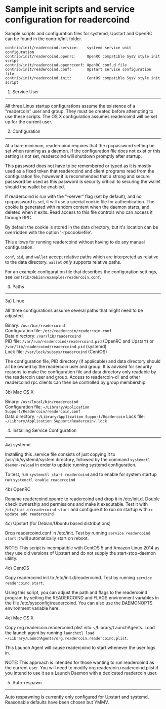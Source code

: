 Sample init scripts and service configuration for readercoind
==========================================================

Sample scripts and configuration files for systemd, Upstart and OpenRC
can be found in the contrib/init folder.

    contrib/init/readercoind.service:    systemd service unit configuration
    contrib/init/readercoind.openrc:     OpenRC compatible SysV style init script
    contrib/init/readercoind.openrcconf: OpenRC conf.d file
    contrib/init/readercoind.conf:       Upstart service configuration file
    contrib/init/readercoind.init:       CentOS compatible SysV style init script

1. Service User
---------------------------------

All three Linux startup configurations assume the existence of a "readercoin" user
and group.  They must be created before attempting to use these scripts.
The OS X configuration assumes readercoind will be set up for the current user.

2. Configuration
---------------------------------

At a bare minimum, readercoind requires that the rpcpassword setting be set
when running as a daemon.  If the configuration file does not exist or this
setting is not set, readercoind will shutdown promptly after startup.

This password does not have to be remembered or typed as it is mostly used
as a fixed token that readercoind and client programs read from the configuration
file, however it is recommended that a strong and secure password be used
as this password is security critical to securing the wallet should the
wallet be enabled.

If readercoind is run with the "-server" flag (set by default), and no rpcpassword is set,
it will use a special cookie file for authentication. The cookie is generated with random
content when the daemon starts, and deleted when it exits. Read access to this file
controls who can access it through RPC.

By default the cookie is stored in the data directory, but it's location can be overridden
with the option '-rpccookiefile'.

This allows for running readercoind without having to do any manual configuration.

`conf`, `pid`, and `wallet` accept relative paths which are interpreted as
relative to the data directory. `wallet` *only* supports relative paths.

For an example configuration file that describes the configuration settings,
see `contrib/debian/examples/readercoin.conf`.

3. Paths
---------------------------------

3a) Linux

All three configurations assume several paths that might need to be adjusted.

Binary:              `/usr/bin/readercoind`  
Configuration file:  `/etc/readercoin/readercoin.conf`  
Data directory:      `/var/lib/readercoind`  
PID file:            `/var/run/readercoind/readercoind.pid` (OpenRC and Upstart) or `/var/lib/readercoind/readercoind.pid` (systemd)  
Lock file:           `/var/lock/subsys/readercoind` (CentOS)  

The configuration file, PID directory (if applicable) and data directory
should all be owned by the readercoin user and group.  It is advised for security
reasons to make the configuration file and data directory only readable by the
readercoin user and group.  Access to readercoin-cli and other readercoind rpc clients
can then be controlled by group membership.

3b) Mac OS X

Binary:              `/usr/local/bin/readercoind`  
Configuration file:  `~/Library/Application Support/Readercoin/readercoin.conf`  
Data directory:      `~/Library/Application Support/Readercoin`
Lock file:           `~/Library/Application Support/Readercoin/.lock`

4. Installing Service Configuration
-----------------------------------

4a) systemd

Installing this .service file consists of just copying it to
/usr/lib/systemd/system directory, followed by the command
`systemctl daemon-reload` in order to update running systemd configuration.

To test, run `systemctl start readercoind` and to enable for system startup run
`systemctl enable readercoind`

4b) OpenRC

Rename readercoind.openrc to readercoind and drop it in /etc/init.d.  Double
check ownership and permissions and make it executable.  Test it with
`/etc/init.d/readercoind start` and configure it to run on startup with
`rc-update add readercoind`

4c) Upstart (for Debian/Ubuntu based distributions)

Drop readercoind.conf in /etc/init.  Test by running `service readercoind start`
it will automatically start on reboot.

NOTE: This script is incompatible with CentOS 5 and Amazon Linux 2014 as they
use old versions of Upstart and do not supply the start-stop-daemon utility.

4d) CentOS

Copy readercoind.init to /etc/init.d/readercoind. Test by running `service readercoind start`.

Using this script, you can adjust the path and flags to the readercoind program by
setting the READERCOIND and FLAGS environment variables in the file
/etc/sysconfig/readercoind. You can also use the DAEMONOPTS environment variable here.

4e) Mac OS X

Copy org.readercoin.readercoind.plist into ~/Library/LaunchAgents. Load the launch agent by
running `launchctl load ~/Library/LaunchAgents/org.readercoin.readercoind.plist`.

This Launch Agent will cause readercoind to start whenever the user logs in.

NOTE: This approach is intended for those wanting to run readercoind as the current user.
You will need to modify org.readercoin.readercoind.plist if you intend to use it as a
Launch Daemon with a dedicated readercoin user.

5. Auto-respawn
-----------------------------------

Auto respawning is currently only configured for Upstart and systemd.
Reasonable defaults have been chosen but YMMV.
